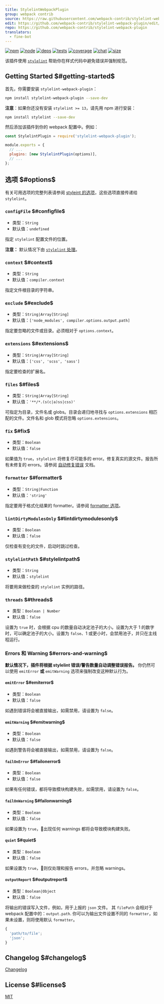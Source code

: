 ```yaml
---
title: StylelintWebpackPlugin
group: webpack contrib
source: https://raw.githubusercontent.com/webpack-contrib/stylelint-webpack-plugin/master/README.md
edit: https://github.com/webpack-contrib/stylelint-webpack-plugin/edit/master/README.md
repo: https://github.com/webpack-contrib/stylelint-webpack-plugin
translators:
  - fine-bot
---
```



[![npm][npm]][npm-url]
[![node][node]][node-url]
[![deps][deps]][deps-url]
[![tests][tests]][tests-url]
[![coverage][cover]][cover-url]
[![chat][chat]][chat-url]
[![size][size]][size-url]



该插件使用 [`stylelint`](https://stylelint.io/) 帮助你在样式代码中避免错误并强制规范。

## Getting Started $#getting-started$

首先，你需要安装 `stylelint-webpack-plugin`：

```bash
npm install stylelint-webpack-plugin --save-dev
```

**注意**：如果你还没有安装 `stylelint >= 13`，请先用 npm 进行安装：

```bash
npm install stylelint --save-dev
```

然后添加该插件到你的 webpack 配置中。例如：

```js
const StylelintPlugin = require('stylelint-webpack-plugin');

module.exports = {
  // ...
  plugins: [new StylelintPlugin(options)],
  // ...
};
```

## 选项 $#options$

有关可用选项的完整列表请参阅 [styleint 的选项](http://stylelint.io/user-guide/node-api/#options)，这些选项直接传递给 `stylelint`。

### `configFile` $#configfile$

- 类型：`String`
- 默认值：`undefined`

指定 `stylelint` 配置文件的位置。

**注意：** 默认情况下由 [`stylelint` 处理](http://stylelint.io/user-guide/configuration/)。

### `context` $#context$

- 类型：`String`
- 默认值：`compiler.context`

指定文件根目录的字符串。

### `exclude` $#exclude$

- 类型：`String|Array[String]`
- 默认值：`['node_modules', compiler.options.output.path]`

指定要忽略的文件或目录。必须相对于 `options.context`。

### `extensions` $#extensions$

- 类型：`String|Array[String]`
- 默认值：`['css', 'scss', 'sass']`

指定要检查的扩展名。

### `files` $#files$

- 类型：`String|Array[String]`
- 默认值：`'**/*.(s(c|a)ss|css)'`

可指定为目录，文件名或 globs。目录会递归地寻找与 `options.extensions` 相匹配的文件。文件名和 glob 模式将忽略 `options.extensions`。

### `fix` $#fix$

- 类型：`Boolean`
- 默认值：`false`

如果值为 `true`，`stylelint` 将修复尽可能多的 error。修复真实的源文件。报告所有未修复的 errors。请参阅 [自动修复错误](https://stylelint.io/user-guide/cli#autofixing-errors) 文档。

### `formatter` $#formatter$

- 类型：`String|Function`
- 默认值：`'string'`

指定要用于格式化结果的 formatter。请参阅 [formatter 选项](https://stylelint.io/user-guide/node-api#formatter)。

### `lintDirtyModulesOnly` $#lintdirtymodulesonly$

- 类型：`Boolean`
- 默认值：`false`

仅检查有变化的文件，启动时跳过检查。

### `stylelintPath` $#stylelintpath$

- 类型：`String`
- 默认值：`stylelint`

将要用来做检查的 `stylelint` 实例的路径。

### `threads` $#threads$

- 类型：`Boolean | Number`
- 默认值：`false`

设置为 `true` 时，会根据 cpu 的数量自动决定池子的大小。设置为大于 1 的数字时，可以确定池子的大小。设置为 `false`、1 或更小时，会禁用池子，并只在主线程运行。

### Errors 和 Warning $#errors-and-warning$

**默认情况下，插件将根据 stylelint 错误/警告数量自动调整错误报告。**
你仍然可以使用 `emitError` **或** `emitWarning` 选项来强制改变这种默认行为。

#### `emitError` $#emiterror$

- 类型：`Boolean`
- 默认值：`false`

如遇到错误将会被直接输出，如需禁用，请设置为 `false`。

#### `emitWarning` $#emitwarning$

- 类型：`Boolean`
- 默认值：`false`

如遇到警告将会被直接输出，如需禁用，请设置为 `false`。

#### `failOnError` $#failonerror$

- 类型：`Boolean`
- 默认值：`false`

如果有任何错误，都将导致模块构建失败，如需禁用，请设置为 `false`。

#### `failOnWarning` $#failonwarning$

- 类型：`Boolean`
- 默认值：`false`

如果设置为 `true`，出现任何 warnings 都将会导致模块构建失败。

#### `quiet` $#quiet$

- 类型：`Boolean`
- 默认值：`false`

如果设置为 `true`，则仅处理和报告 errors，并忽略 warnings。

#### `outputReport` $#outputreport$

- 类型：`Boolean|Object`
- 默认值：`false`

将输出的错误写入文件，例如，用于上报的 `json` 文件。
其 `filePath` 会相对于 webpack 配置中的：`output.path`.
你可以为输出文件设置不同的 `formatter`，如果未设置，则将使用默认 `formatter`。

```js
{
  'path/to/file';
  'json';
}
```

## Changelog $#changelog$

[Changelog](https://github.com/webpack-contrib/stylelint-webpack-plugin/blob/master/CHANGELOG.md)

## License $#license$

[MIT](https://github.com/webpack-contrib/stylelint-webpack-plugin/blob/master/LICENSE)

[npm]: https://img.shields.io/npm/v/stylelint-webpack-plugin.svg
[npm-url]: https://npmjs.com/package/stylelint-webpack-plugin
[node]: https://img.shields.io/node/v/stylelint-webpack-plugin.svg
[node-url]: https://nodejs.org
[deps]: https://david-dm.org/webpack-contrib/stylelint-webpack-plugin.svg
[deps-url]: https://david-dm.org/webpack-contrib/stylelint-webpack-plugin
[tests]: https://github.com/webpack-contrib/stylelint-webpack-plugin/workflows/stylelint-webpack-plugin/badge.svg
[tests-url]: https://github.com/webpack-contrib/stylelint-webpack-plugin/actions
[cover]: https://codecov.io/gh/webpack-contrib/stylelint-webpack-plugin/branch/master/graph/badge.svg
[cover-url]: https://codecov.io/gh/webpack-contrib/stylelint-webpack-plugin
[chat]: https://badges.gitter.im/webpack/webpack.svg
[chat-url]: https://gitter.im/webpack/webpack
[size]: https://packagephobia.now.sh/badge?p=stylelint-webpack-plugin
[size-url]: https://packagephobia.now.sh/result?p=stylelint-webpack-plugin
